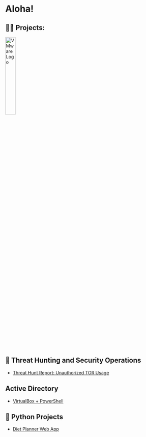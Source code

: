 <h1>Aloha! <br/>
<h2>👨‍💻 Projects:</h2>



<img src="https://www.x-od.com/wp-content/uploads/2023/10/VM-VRT-WHT.png" alt="VMware Logo" width="25%" style="pointer-events: none;">


## 🚨 Threat Hunting and Security Operations
  - [Threat Hunt Report: Unauthorized TOR Usage](https://github.com/LantianXie3/threat-hunting-scenario)

## Active Directory
  - [VirtualBox + PowerShell](https://github.com/LantianXie3/ActiveDirectoryLab)

## 🐍 Python Projects
  - [Diet Planner Web App](https://github.com/LantianXie3/ITM352_repo/tree/main/Final)


